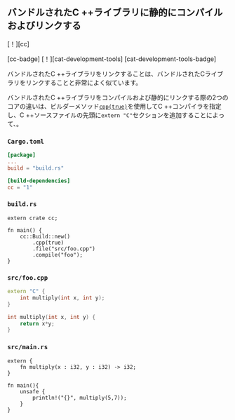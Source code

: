 ## <!--Compile and link statically to a bundled C++ library--> バンドルされたC ++ライブラリに静的にコンパイルおよびリンクする

<!--[!][cc]-->
[！][cc]
<!--[cc-badge] [!][cat-development-tools]-->
[cc-badge] [！][cat-development-tools]
[cat-development-tools-badge]
<!--Linking a bundled C++ library is very similar to linking a bundled C library.-->
バンドルされたC ++ライブラリをリンクすることは、バンドルされたCライブラリをリンクすることと非常によく似ています。
<!--The two core differences when compiling and statically linking a bundled C++ library are specifying a C++ compiler via the builder method [`cpp(true)`][cc-build-cpp] and preventing name mangling by the C++ compiler by adding the `extern "C"` section at the top of our C++ source file.-->
バンドルされたC ++ライブラリをコンパイルおよび静的にリンクする際の2つのコアの違いは、ビルダーメソッド[`cpp(true)`][cc-build-cpp]を使用してC ++コンパイラを指定し、C ++ソースファイルの先頭に`extern "C"`セクションを追加することによって、。


### `Cargo.toml`
```toml
[package]
...
build = "build.rs"

[build-dependencies]
cc = "1"
```

### `build.rs`
```rust,no_run
extern crate cc;

fn main() {
    cc::Build::new()
        .cpp(true)
        .file("src/foo.cpp")
        .compile("foo");   
}
```

### `src/foo.cpp`
```cpp
extern "C" {
    int multiply(int x, int y);
}

int multiply(int x, int y) {
    return x*y;
}
```

### `src/main.rs`
```rust,ignore
extern {
    fn multiply(x : i32, y : i32) -> i32;
}

fn main(){
    unsafe {
        println!("{}", multiply(5,7));
    }   
}
```

[cc-build-cpp]: https://docs.rs/cc/*/cc/struct.Build.html#method.cpp

